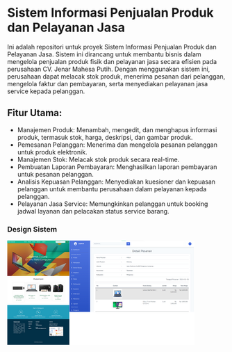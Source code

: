 # Sistem Informasi Penjualan Produk dan Pelayanan Jasa

Ini adalah repositori untuk proyek Sistem Informasi Penjualan Produk dan Pelayanan Jasa. Sistem ini dirancang untuk membantu bisnis dalam mengelola penjualan produk fisik dan pelayanan jasa secara efisien pada perusahaan CV. Jenar Mahesa Putih. Dengan menggunakan sistem ini, perusahaan dapat melacak stok produk, menerima pesanan dari pelanggan, mengelola faktur dan pembayaran, serta menyediakan pelayanan jasa service kepada pelanggan.

## Fitur Utama:
- Manajemen Produk: Menambah, mengedit, dan menghapus informasi produk, termasuk stok, harga, deskripsi, dan gambar produk.
- Pemesanan Pelanggan: Menerima dan mengelola pesanan pelanggan untuk produk elektronik.
- Manajemen Stok: Melacak stok produk secara real-time.
- Pembuatan Laporan Pembayaran: Menghasilkan laporan pembayaran untuk pesanan pelanggan.
- Analisis Kepuasan Pelanggan: Menyediakan kuesioner dan kepuasan pelanggan untuk membantu perusahaan dalam pelayanan kepada pelanggan.
- Pelayanan Jasa Service: Memungkinkan pelanggan untuk booking jadwal layanan dan pelacakan status service barang.

### Design Sistem
![Contoh Sistem Informasi Penjualan](gambar/3.png)
